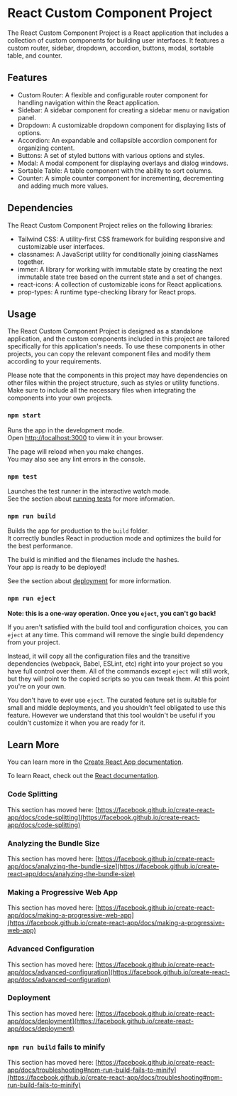 # React Custom Component Project

The React Custom Component Project is a React application that includes a collection of custom components for building user interfaces. It features a custom router, sidebar, dropdown, accordion, buttons, modal, sortable table, and counter.

## Features

- Custom Router: A flexible and configurable router component for handling navigation within the React application.
- Sidebar: A sidebar component for creating a sidebar menu or navigation panel.
- Dropdown: A customizable dropdown component for displaying lists of options.
- Accordion: An expandable and collapsible accordion component for organizing content.
- Buttons: A set of styled buttons with various options and styles.
- Modal: A modal component for displaying overlays and dialog windows.
- Sortable Table: A table component with the ability to sort columns.
- Counter: A simple counter component for incrementing, decrementing and adding much more values.

## Dependencies

The React Custom Component Project relies on the following libraries:

- Tailwind CSS: A utility-first CSS framework for building responsive and customizable user interfaces.
- classnames: A JavaScript utility for conditionally joining classNames together.
- immer: A library for working with immutable state by creating the next immutable state tree based on the current state and a set of changes.
- react-icons: A collection of customizable icons for React applications.
- prop-types: A runtime type-checking library for React props.

## Usage

The React Custom Component Project is designed as a standalone application, and the custom components included in this project are tailored specifically for this application's needs. To use these components in other projects, you can copy the relevant component files and modify them according to your requirements.

Please note that the components in this project may have dependencies on other files within the project structure, such as styles or utility functions. Make sure to include all the necessary files when integrating the components into your own projects.

### `npm start`

Runs the app in the development mode.\
Open [http://localhost:3000](http://localhost:3000) to view it in your browser.

The page will reload when you make changes.\
You may also see any lint errors in the console.

### `npm test`

Launches the test runner in the interactive watch mode.\
See the section about [running tests](https://facebook.github.io/create-react-app/docs/running-tests) for more information.

### `npm run build`

Builds the app for production to the `build` folder.\
It correctly bundles React in production mode and optimizes the build for the best performance.

The build is minified and the filenames include the hashes.\
Your app is ready to be deployed!

See the section about [deployment](https://facebook.github.io/create-react-app/docs/deployment) for more information.

### `npm run eject`

**Note: this is a one-way operation. Once you `eject`, you can't go back!**

If you aren't satisfied with the build tool and configuration choices, you can `eject` at any time. This command will remove the single build dependency from your project.

Instead, it will copy all the configuration files and the transitive dependencies (webpack, Babel, ESLint, etc) right into your project so you have full control over them. All of the commands except `eject` will still work, but they will point to the copied scripts so you can tweak them. At this point you're on your own.

You don't have to ever use `eject`. The curated feature set is suitable for small and middle deployments, and you shouldn't feel obligated to use this feature. However we understand that this tool wouldn't be useful if you couldn't customize it when you are ready for it.

## Learn More

You can learn more in the [Create React App documentation](https://facebook.github.io/create-react-app/docs/getting-started).

To learn React, check out the [React documentation](https://reactjs.org/).

### Code Splitting

This section has moved here: [https://facebook.github.io/create-react-app/docs/code-splitting](https://facebook.github.io/create-react-app/docs/code-splitting)

### Analyzing the Bundle Size

This section has moved here: [https://facebook.github.io/create-react-app/docs/analyzing-the-bundle-size](https://facebook.github.io/create-react-app/docs/analyzing-the-bundle-size)

### Making a Progressive Web App

This section has moved here: [https://facebook.github.io/create-react-app/docs/making-a-progressive-web-app](https://facebook.github.io/create-react-app/docs/making-a-progressive-web-app)

### Advanced Configuration

This section has moved here: [https://facebook.github.io/create-react-app/docs/advanced-configuration](https://facebook.github.io/create-react-app/docs/advanced-configuration)

### Deployment

This section has moved here: [https://facebook.github.io/create-react-app/docs/deployment](https://facebook.github.io/create-react-app/docs/deployment)

### `npm run build` fails to minify

This section has moved here: [https://facebook.github.io/create-react-app/docs/troubleshooting#npm-run-build-fails-to-minify](https://facebook.github.io/create-react-app/docs/troubleshooting#npm-run-build-fails-to-minify)
